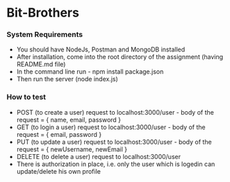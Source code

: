 # Bit-Brothers

### System Requirements

- You should have NodeJs, Postman and MongoDB installed
- After installation, come into the root directory of the assignment (having README.md file)
- In the command line run - npm install package.json
- Then run the server (node index.js)

### How to test
- POST (to create a user) request to localhost:3000/user - body of the request = { name, email, password }
- GET (to login a user) request to localhost:3000/user - body of the request = { email, password }
- PUT (to update a user) request to localhost:3000/user - body of the request = { newUsername, newEmail }
- DELETE (to delete a user) request to localhost:3000/user
- There is authorization in place, i.e. only the user which is logedin can update/delete his own profile
